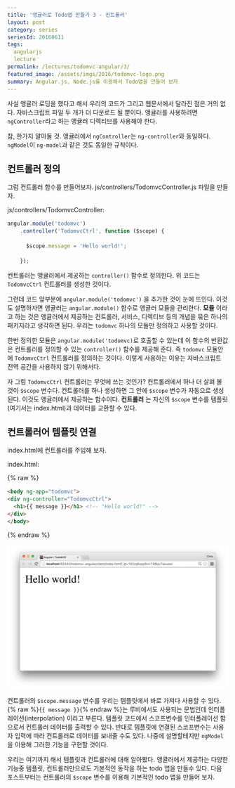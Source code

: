 ```yaml
---
title: '앵귤러로 Todo앱 만들기 3 - 컨트롤러'
layout: post
category: series
seriesId: 20160611
tags:
  angularjs
  lecture
permalink: /lectures/todomvc-angular/3/
featured_image: /assets/imgs/2016/todomvc-logo.png
summary: Angular.js, Node.js를 이용해서 Todo앱을 만들어 보자
---
```


사실 앵귤러 로딩을 했다고 해서 우리의 코드가 그리고 웹문서에서 달라진 점은 거의 없다.
자바스크립트 파일 두 개가 더 다운로드 될 뿐이다.
앵귤러를 사용하려면 `ngController`라고 하는 앵귤러 디렉티브를 사용해야 한다.

참, 한가지 알아둘 것.
앵귤러에서 `ngController`는 `ng-controller`와 동일하다.
`ngModel`이 `ng-model`과 같은 것도 동일한 규칙이다.


## 컨트롤러 정의

그럼 컨트롤러 함수를 만들어보자.
js/controllers/TodomvcController.js 파일을 만들자.

js/controllers/TodomvcController:

```javascript
angular.module('todomvc')
    .controller('TodomvcCtrl', function ($scope) {

      $scope.message = 'Hello world!';

    });
```

컨트롤러는 앵귤러에서 제공하는 `controller()` 함수로 정의한다.
위 코드는 `TodomvcCtrl` 컨트롤러를 생성한 것이다.

그런데 코드 앞부분에 `angular.module('todomvc')` 을 추가한 것이 눈에 뜨인다.
이것도 설명하자면 앵귤러는 `angular.module()` 함수로 앵귤러 모듈을 관리한다.
**모듈** 이라고 하는 것은 앵귤러에서 제공하는 컨트롤러, 서비스, 디렉티브 등의 개념을 묶은 하나의 패키지라고 생각하면 된다.
우리는 `todomvc` 하나의 모듈만 정의하고 사용할 것이다.

한번 정의한 모듈은 `angular.module('todomvc)`로 호출할 수 있는데 이 함수의 반환값은 컨트롤러를 정의할 수 있는 `controller()` 함수를 제공해 준다.
즉 `todomvc` 모듈안에 `TodomvcCtrl` 컨트롤러를 정의하는 것이다.
이렇게 사용하는 이유는 자바스크립트 전역 공간을 사용하지 않기 위해서다.

자 그럼 `TodomvcCtrl` 컨트롤러는 무엇에 쓰는 것인가?
컨트롤러에서 하나 더 살펴 볼 것이 `$scope` 변수다.
컨트롤러를 하나 생성하면 그 안에 `$scope` 변수가 자동으로 생성된다.
이것도 앵귤러에서 제공하는 함수이다.
**컨트롤러** 는 자신의 `$scope` 변수를 템플릿(여기서는 index.html)과 데이터를 교환할 수 있다.


## 컨트롤러어 템플릿 연결

index.html에 컨트롤러를 주입해 보자.

index.html:

{% raw %}
```html
<body ng-app="todomvc">
<div ng-controller="TodomvcCtrl">
  <h1>{{ message }}</h1> <!-- "Hello world!" -->
</div>
</body>
```
{% endraw %}

![](/assets/imgs/2016/lecture-todomvc-angular-2-result3.png)

컨트롤러의 `$scope.message` 변수를 우리는 템플릿에서 바로 가져다 사용할 수 있다.
{% raw %}`{{ message }}`{% endraw %}는 루비에서도 사용되는 문법인데 인터폴레이션(interpolation) 이라고 부른다.
템플릿 코드에서 스코프변수를 인터폴레이션 함으로서 컨트롤러 데이터를 출력할 수 있다.
반대로 템플릿에 연결된 스코프변수는 사용자 입력에 따라 컨트롤러로 데이터를 보내줄 수도 있다.
나중에 설명할테지만 `ngModel`을 이용해 그러한 기능을 구현할 것이다.

우리는 여기까지 해서 템플릿과 컨트롤러에 대해 알아봤다.
앵귤러에서 제공하는 다양한 기능중 템플릿, 컨트롤러만으로도 기본적인 동작을 하는 todo 앱을 만들수 있다.
다음 포스트부터는 컨트롤러의 `$scope` 변수를 이용해 기본적인 todo 앱을 만들어 보자.
